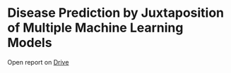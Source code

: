 # Disease Prediction by Juxtaposition of Multiple Machine Learning Models

Open report on [Drive](https://drive.google.com/drive/folders/1vlzjAbCLErwC3C-rDfQW6clUXVxyDxQC?usp=sharing)
